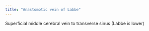 ```yaml
---
title: "Anastomotic vein of Labbe"
---
```

Superficial middle cerebral vein to transverse sinus (Labbe is lower)

